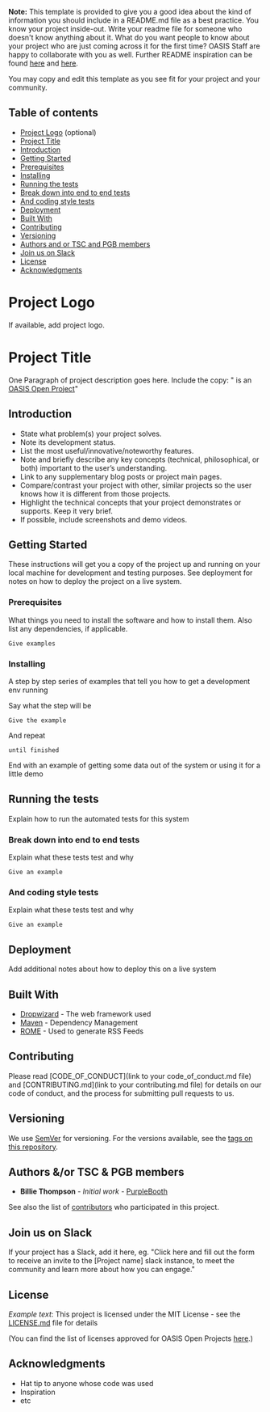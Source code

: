 **Note:** This template is provided to give you a good idea about the kind of information you should include in a README.md file as a best practice. You know your project inside-out. Write your readme file for someone who doesn't know anything about it. What do you want people to know about your project who are just coming across it for the first time? OASIS Staff are happy to collaborate with you as well. Further README inspiration can be found [here](https://github.com/zalando/zalando-howto-open-source/blob/master/READMEtemplate.md#readme) and [here](https://github.com/hackergrrl/art-of-readme#readme).

You may copy and edit this template as you see fit for your project and your community.

Table of contents
-----------------

* [Project Logo](#project-logo) (optional)
* [Project Title](#project-title)
* [Introduction](#introduction)
* [Getting Started](#installation)
* [Prerequisites](#prerequisites)
* [Installing](#installing)
* [Running the tests](#running-the-tests)
* [Break down into end to end tests](#break-down-into-end-to-end-tests)
* [And coding style tests](#and-coding-style-tests)
* [Deployment](#deployment)
* [Built With](#built-with)
* [Contributing](#contributing)
* [Versioning](#versioning)
* [Authors and or TSC and PGB members](#authors-and-or-tsc-pgb-members)
* [Join us on Slack](#join-us-on-slack)
* [License](#license)
* [Acknowledgments](#acknowledgements)

# Project Logo
If available, add project logo.

# Project Title

One Paragraph of project description goes here. Include the copy: "<PROJECT NAME> is an [OASIS Open Project](https://oasis-open-projects.org/)"

## Introduction

* State what problem(s) your project solves.
* Note its development status.
* List the most useful/innovative/noteworthy features.
* Note and briefly describe any key concepts (technical,  philosophical, or both) important to the user’s understanding.
* Link to any supplementary blog posts or project main pages.
* Compare/contrast your project with other, similar projects so the user knows how it is different from those projects.
* Highlight the technical concepts that your project demonstrates or supports. Keep it very brief.
* If possible, include screenshots and demo videos.

## Getting Started

These instructions will get you a copy of the project up and running on your local machine for development and testing purposes. See deployment for notes on how to deploy the project on a live system.

### Prerequisites

What things you need to install the software and how to install them. Also list any dependencies, if applicable.

```
Give examples
```

### Installing

A step by step series of examples that tell you how to get a development env running

Say what the step will be

```
Give the example
```

And repeat

```
until finished
```

End with an example of getting some data out of the system or using it for a little demo

## Running the tests

Explain how to run the automated tests for this system

### Break down into end to end tests

Explain what these tests test and why

```
Give an example
```

### And coding style tests

Explain what these tests test and why

```
Give an example
```

## Deployment

Add additional notes about how to deploy this on a live system

## Built With

* [Dropwizard](http://www.dropwizard.io/1.0.2/docs/) - The web framework used
* [Maven](https://maven.apache.org/) - Dependency Management
* [ROME](https://rometools.github.io/rome/) - Used to generate RSS Feeds

## Contributing

Please read [CODE_OF_CONDUCT](link to your code_of_conduct.md file) and [CONTRIBUTING.md](link to your contributing.md file) for details on our code of conduct, and the process for submitting pull requests to us.


## Versioning

We use [SemVer](http://semver.org/) for versioning. For the versions available, see the [tags on this repository](https://github.com/your/project/tags).

## Authors &/or TSC & PGB members

* **Billie Thompson** - *Initial work* - [PurpleBooth](https://github.com/PurpleBooth)

See also the list of [contributors](https://github.com/your/project/contributors) who participated in this project.

## Join us on Slack
If your project has a Slack, add it here, eg. "Click here and fill out the form to receive an invite to the [Project name] slack instance, to meet the community and learn more about how you can engage."

## License

*Example text*: This project is licensed under the MIT License - see the [LICENSE.md](LICENSE.md) file for details

(You can find the list of licenses approved for OASIS Open Projects [here](https://www.oasis-open.org/policies-guidelines/open-projects-process/#repository-specification-licenses).)

## Acknowledgments

* Hat tip to anyone whose code was used
* Inspiration
* etc

